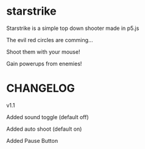 # starstrike
Starstrike is a simple top down shooter made in p5.js

The evil red circles are comming...

Shoot them with your mouse!

Gain powerups from enemies!

# CHANGELOG

v1.1

Added sound toggle (default off)

Added auto shoot (default on)

Added Pause Button
